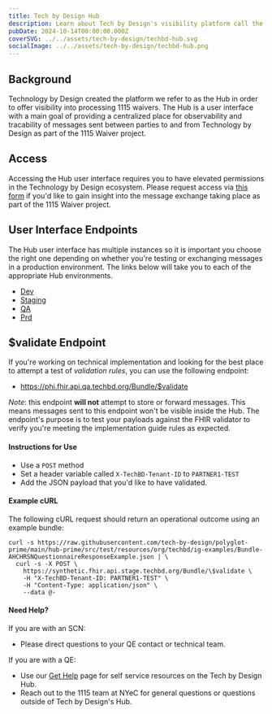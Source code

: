 ```yaml
---
title: Tech by Design Hub
description: Learn about Tech by Design's visibility platform call the Hub
pubDate: 2024-10-14T00:00:00.000Z
coverSVG: ../../assets/tech-by-design/techbd-hub.svg
socialImage: ../../assets/tech-by-design/techbd-hub.png
---
```


## Background

Technology by Design created the platform we refer to as the Hub in order to offer visibility into processing 1115 waivers. The Hub is a user interface with a main goal of providing a centralized place for observability and tracability of messages sent between parties to and from Technology by Design as part of the 1115 Waiver project. 

## Access

Accessing the Hub user interface requires you to have elevated permissions in the Technology by Design ecosystem. Please request access via [this form](/submit-form/access-request) if you'd like to gain insight into the message exchange taking place as part of the 1115 Waiver project.

## User Interface Endpoints

The Hub user interface has multiple instances so it is important you choose the right one depending on whether you're testing or exchanging messages in a production environment. The links below will take you to each of the appropriate Hub environments.
- [Dev](https://synthetic.hub.devl.techbd.org/)
- [Staging](https://synthetic.hub.stage.techbd.org/)
- [QA](https://phi.hub.qa.techbd.org/)
- [Prd](https://phi.hub.techbd.org/)

## $validate Endpoint

If you're working on technical implementation and looking for the best place to attempt a test of *validation rules*, you can use the following endpoint:
- https://phi.fhir.api.qa.techbd.org/Bundle/$validate

*Note*: this endpoint **will not** attempt to store or forward messages. This means messages sent to this endpoint won't be visible inside the Hub. The endpoint's purpose is to test your payloads against the FHIR validator to verify you're meeting the implementation guide rules as expected.

#### Instructions for Use
- Use a `POST` method
- Set a header variable called `X-TechBD-Tenant-ID` to `PARTNER1-TEST`
- Add the JSON payload that you'd like to have validated.

#### Example cURL
The following cURL request should return an operational outcome using an example bundle:

```
curl -s https://raw.githubusercontent.com/tech-by-design/polyglot-prime/main/hub-prime/src/test/resources/org/techbd/ig-examples/Bundle-AHCHRSNQuestionnaireResponseExample.json | \
  curl -s -X POST \
    https://synthetic.fhir.api.stage.techbd.org/Bundle/\$validate \
    -H "X-TechBD-Tenant-ID: PARTNER1-TEST" \
    -H "Content-Type: application/json" \
    --data @-
```

#### Need Help?

If you are with an SCN:
- Please direct questions to your QE contact or technical team.

If you are with a QE:
- Use our [Get Help](/get-help) page for self service resources on the Tech by Design Hub.
- Reach out to the 1115 team at NYeC for general questions or questions outside of Tech by Design's Hub.
